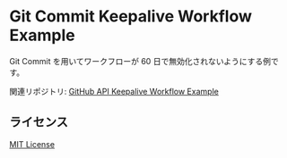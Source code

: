 # Git Commit Keepalive Workflow Example

Git Commit を用いてワークフローが 60 日で無効化されないようにする例です。

関連リポジトリ: [GitHub API Keepalive Workflow Example](https://github.com/kerupani129s/github-api-keepalive-workflow-example)

## ライセンス

[MIT License](LICENSE)
